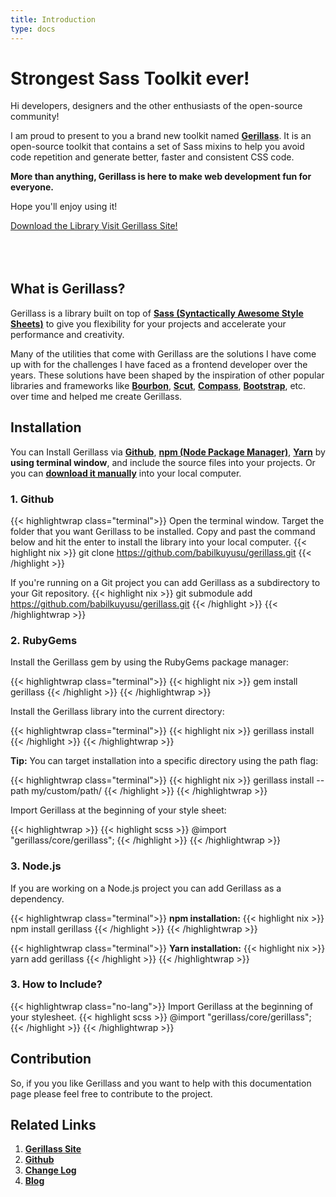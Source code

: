 ```yaml
---
title: Introduction
type: docs
---
```


# Strongest Sass Toolkit ever!

Hi developers, designers and the other enthusiasts of the open-source community! 

I am proud to present to you a brand new toolkit named [**Gerillass**](https://gerillass.com/). It is an open-source toolkit that contains a set of Sass mixins to help you avoid code repetition and generate better, faster and consistent CSS code.

**More than anything, Gerillass is here to make web development fun for everyone.**

Hope you'll enjoy using it!

<div class="download-buttons btn-wrapper" style="margin-bottom: 80px;">
    <a class="btn small" href="https://github.com/babilkuyusu/gerillass" target="_blank">
        <ion-icon name="download-outline"></ion-icon>
        <span class="btn-text">Download the Library</span>
    </a>
    <a class="btn small" href="https://gerillass.com/" target="_blank">
        <ion-icon name="link-outline"></ion-icon>
        <span class="btn-text">Visit Gerillass Site!</span>
    </a>
</div>

## What is Gerillass?

Gerillass is a library built on top of [**Sass (Syntactically Awesome Style Sheets)**](https://sass-lang.com/) to give you flexibility for your projects and accelerate your performance and creativity.

Many of the utilities that come with Gerillass are the solutions I have come up with for the challenges I have faced as a frontend developer over the years. These solutions have been shaped by the inspiration of other popular libraries and frameworks like [**Bourbon**](https://www.bourbon.io/), [**Scut**](https://davidtheclark.github.io/scut/), [**Compass**](http://compass-style.org/), [**Bootstrap**](https://getbootstrap.com/), etc. over time and helped me create Gerillass.

## Installation

You can Install Gerillass via [**Github**](https://github.com/babilkuyusu/gerillass), [**npm (Node Package Manager)**](https://www.npmjs.com/), [**Yarn**](https://yarnpkg.com/) by **using terminal window**, and include the source files into your projects. Or you can [**download it manually**](https://github.com/babilkuyusu/gerillass/archive/master.zip) into your local computer.

### 1. Github

{{< highlightwrap class="terminal">}}
Open the terminal window. Target the folder that you want Gerillass to be installed. Copy and past the command below and hit the enter to install the library into your local computer.
{{< highlight nix >}}
git clone https://github.com/babilkuyusu/gerillass.git
{{< /highlight >}}

If you're running on a Git project you can add Gerillass as a subdirectory to your Git repository.
{{< highlight nix >}}
git submodule add https://github.com/babilkuyusu/gerillass.git
{{< /highlight >}}
{{< /highlightwrap >}}


### 2. RubyGems

Install the Gerillass gem by using the RubyGems package manager:

{{< highlightwrap class="terminal">}}
{{< highlight nix >}}
gem install gerillass
{{< /highlight >}}
{{< /highlightwrap >}}

Install the Gerillass library into the current directory:

{{< highlightwrap class="terminal">}}
{{< highlight nix >}}
gerillass install
{{< /highlight >}}
{{< /highlightwrap >}}

**Tip:** You can target installation into a specific directory using the path flag:

{{< highlightwrap class="terminal">}}
{{< highlight nix >}}
gerillass install --path my/custom/path/
{{< /highlight >}}
{{< /highlightwrap >}}

Import Gerillass at the beginning of your style sheet:

{{< highlightwrap >}}
{{< highlight scss >}}
@import "gerillass/core/gerillass";
{{< /highlight >}}
{{< /highlightwrap >}}

### 3. Node.js

If you are working on a Node.js project you can add Gerillass as a dependency.

{{< highlightwrap class="terminal">}}
**npm installation:**
{{< highlight nix >}}
npm install gerillass
{{< /highlight >}}
{{< /highlightwrap >}}

{{< highlightwrap class="terminal">}}
**Yarn installation:**
{{< highlight nix >}}
yarn add gerillass
{{< /highlight >}}
{{< /highlightwrap >}}

### 3. How to Include?

{{< highlightwrap class="no-lang">}}
Import Gerillass at the beginning of your stylesheet.
{{< highlight scss >}}
@import "gerillass/core/gerillass";
{{< /highlight >}}
{{< /highlightwrap >}}

## Contribution

So, if you you like Gerillass and you want to help with this documentation page please feel free to contribute to the project.

## Related Links

1. [**Gerillass Site**]()
2. [**Github**]()
3. [**Change Log**]()
4. [**Blog**]()